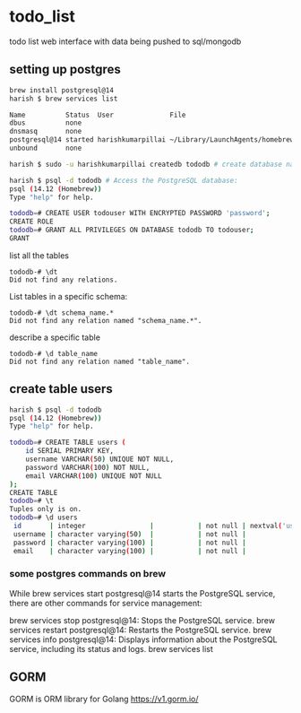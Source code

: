 # todo_list
todo list web interface with data being pushed to sql/mongodb

## setting up postgres
```bash
brew install postgresql@14 
harish $ brew services list

Name          Status  User              File
dbus          none                      
dnsmasq       none                      
postgresql@14 started harishkumarpillai ~/Library/LaunchAgents/homebrew.mxcl.postgresql@14.plist
unbound       none   

harish $ sudo -u harishkumarpillai createdb tododb # create database named tododb passing the root user

harish $ psql -d tododb # Access the PostgreSQL database:
psql (14.12 (Homebrew))
Type "help" for help.

tododb=# CREATE USER todouser WITH ENCRYPTED PASSWORD 'password';
CREATE ROLE
tododb=# GRANT ALL PRIVILEGES ON DATABASE tododb TO todouser;
GRANT

```

list all the tables
```
tododb-# \dt
Did not find any relations.
```

List tables in a specific schema:
``` 
tododb-# \dt schema_name.*
Did not find any relation named "schema_name.*".
```

describe a specific table
```
tododb-# \d table_name
Did not find any relation named "table_name".
```
## create table users
```bash
harish $ psql -d tododb
psql (14.12 (Homebrew))
Type "help" for help.

tododb=# CREATE TABLE users (
    id SERIAL PRIMARY KEY,
    username VARCHAR(50) UNIQUE NOT NULL,
    password VARCHAR(100) NOT NULL,
    email VARCHAR(100) UNIQUE NOT NULL
);
CREATE TABLE
tododb=# \t
Tuples only is on.
tododb=# \d users
 id       | integer                |           | not null | nextval('users_id_seq'::regclass)
 username | character varying(50)  |           | not null | 
 password | character varying(100) |           | not null | 
 email    | character varying(100) |           | not null | 
```

### some postgres commands on brew
While brew services start postgresql@14 starts the PostgreSQL service, there are other commands for service management:



brew services stop postgresql@14: Stops the PostgreSQL service.
brew services restart postgresql@14: Restarts the PostgreSQL service.
brew services info postgresql@14: Displays information about the PostgreSQL service, including its status and logs.
brew services list


## GORM 
GORM is ORM library for Golang https://v1.gorm.io/
